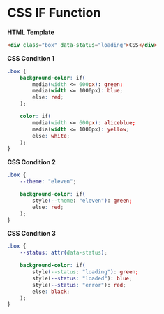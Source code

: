 # CSS IF Function

**HTML Template**
```html
<div class="box" data-status="loading">CSS</div>
```

**CSS Condition 1**
```css
.box {
    background-color: if(
        media(width <= 600px): green;
        media(width <= 1000px): blue;
        else: red;
    );

    color: if(
        media(width <= 600px): aliceblue;
        media(width <= 1000px): yellow;
        else: white;
    );
}
```

**CSS Condition 2**
```css
.box {
    --theme: "eleven";

    background-color: if(
        style(--theme: "eleven"): green;
        else: red;
    );
}
```

**CSS Condition 3**
```css
.box {
    --status: attr(data-status);

    background-color: if(
        style(--status: "loading"): green;
        style(--status: "loaded"): blue;
        style(--status: "error"): red;
        else: black;
    );
}
```